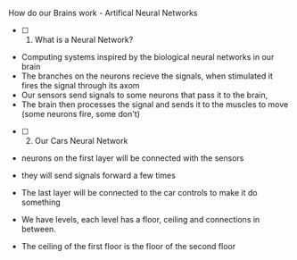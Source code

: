 How do our Brains work - Artifical Neural Networks

- [ ] 1. What is a Neural Network?
- Computing systems inspired by the biological neural networks in our brain
- The branches on the neurons recieve the signals, when stimulated it fires the signal through its axom
- Our sensors send signals to some neurons that pass it to the brain, 
- The brain then processes the signal and sends it to the muscles to move (some neurons fire, some don't)

- [ ] 2. Our Cars Neural Network

- neurons on the first layer will be connected with the sensors
- they will send signals forward a few times
- The last layer will be connected to the car controls to make it do something

- We have levels, each level has a floor, ceiling and connections in between.
- The ceiling of the first floor is the floor of the second floor
